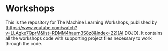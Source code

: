# Workshops

This is the repository for The Machine Learning Workshops, published by [https://www.youtube.com/watch?v=LLAgke7QprM&list=RDMM4haurn3S8z8&index=22](AI DOJO). It contains all the workshops code with supporting project files necessary to work through the code.
